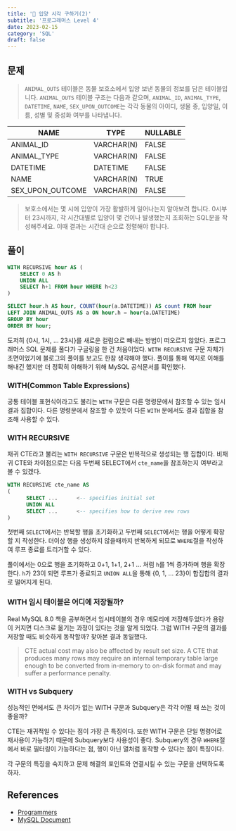 ```yaml
---
title: '🧠 입양 시각 구하기(2)'
subtitle: '프로그래머스 Level 4'
date: 2023-02-15
category: 'SQL'
draft: false
---
```


## 문제

> `ANIMAL_OUTS` 테이블은 동물 보호소에서 입양 보낸 동물의 정보를 담은 테이블입니다.
> `ANIMAL_OUTS` 테이블 구조는 다음과 같으며, `ANIMAL_ID`, `ANIMAL_TYPE`, `DATETIME`, `NAME`, `SEX_UPON_OUTCOME`는 각각 동물의 아이디, 생물 종, 입양일, 이름, 성별 및 중성화 여부를 나타냅니다.
 
| NAME             | TYPE       | NULLABLE |
|------------------|------------|----------|
| ANIMAL_ID        | VARCHAR(N) | FALSE    |
| ANIMAL_TYPE      | VARCHAR(N) | FALSE    |
| DATETIME         | DATETIME   | FALSE    |
| NAME             | VARCHAR(N) | TRUE     |
| SEX_UPON_OUTCOME | VARCHAR(N) | FALSE    |
 
> 보호소에서는 몇 시에 입양이 가장 활발하게 일어나는지 알아보려 합니다. 
> 0시부터 23시까지, 각 시간대별로 입양이 몇 건이나 발생했는지 조회하는 SQL문을 작성해주세요. 
> 이때 결과는 시간대 순으로 정렬해야 합니다.

## 풀이

```sql
WITH RECURSIVE hour AS (
	SELECT 0 AS h
	UNION ALL
	SELECT h+1 FROM hour WHERE h<23
)

SELECT hour.h AS hour, COUNT(hour(a.DATETIME)) AS count FROM hour
LEFT JOIN ANIMAL_OUTS AS a ON hour.h = hour(a.DATETIME)
GROUP BY hour
ORDER BY hour;
```

도저히 {0시, 1시, … 23시}를 새로운 컬럼으로 빼내는 방법이 떠오르지 않았다.
프로그래머스 SQL 문제를 풀다가 구글링을 한 건 처음이었다.
`WITH RECURSIVE` 구문 자체가 초면이었기에 블로그의 풀이를 보고도 한참 생각해야 했다.
풀이를 통해 억지로 이해를 해내긴 했지만 더 정확히 이해하기 위해 MySQL 공식문서를 확인했다.

### WITH(Common Table Expressions)

공통 테이블 표현식이라고도 불리는 `WITH` 구문은 다른 명령문에서 참조할 수 있는 임시 결과 집합이다.
다른 명령문에서 참조할 수 있듯이 다른 `WITH` 문에서도 결과 집합을 참조해 사용할 수 있다.

### WITH RECURSIVE

재귀 CTE라고 불리는 `WITH RECURSIVE` 구문은 반복적으로 생성되는 행 집합이다.
비재귀 CTE와 차이점으로는 다음 두번째 SELECT에서 `cte_name`을 참조하는지 여부라고 볼 수 있겠다.

```sql
WITH RECURSIVE cte_name AS
(
	  SELECT ...      <-- specifies initial set
	  UNION ALL
	  SELECT ...      <-- specifies how to derive new rows
)
```

첫번째 `SELECT`에서는 반복할 행을 초기화하고 두번째 `SELECT`에서는 행을 어떻게 확장할 지 작성한다.
더이상 행을 생성하지 않을때까지 반복하게 되므로 `WHERE`절을 작성하여 루프 종료를 트리거할 수 있다.

풀이에서는 0으로 행을 초기화하고 0+1, 1+1, 2+1 … 처럼 `h`를 1씩 증가하며 행을 확장한다.
`h`가 23이 되면 루프가 종료되고 `UNION ALL`을 통해 {0, 1, … 23}이 합집합의 결과로 떨어지게 된다.

### WITH 임시 테이블은 어디에 저장될까?

Real MySQL 8.0 책을 공부하면서 임시테이블의 경우 메모리에 저장해두었다가 용량이 커지면 디스크로 옮기는 과정이 있다는 것을 알게 되었다.
그럼 WITH 구문의 결과를 저장할 때도 비슷하게 동작할까? 찾아본 결과 동일했다.

> CTE actual cost may also be affected by result set size. 
> A CTE that produces many rows may require an internal temporary table large enough to be converted from in-memory to on-disk format and may suffer a performance penalty.

### WITH vs Subquery

성능적인 면에서도 큰 차이가 없는 WITH 구문과 Subquery은 각각 어떨 때 쓰는 것이 좋을까?

CTE는 재귀적일 수 있다는 점이 가장 큰 특징이다. 또한 WITH 구문은 단일 명령어로 재사용이 가능하기 때문에 Subquery보다 사용성이 좋다.
Subquery의 경우 `WHERE`절에서 바로 필터링이 가능하다는 점, 행이 아닌 열처럼 동작할 수 있다는 점이 특징이다.

각 구문의 특징을 숙지하고 문제 해결의 포인트와 연결시킬 수 있는 구문을 선택하도록 하자.


## References

* [Programmers](https://school.programmers.co.kr/learn/courses/30/lessons/59413)
* [MySQL Document](https://dev.mysql.com/doc/refman/8.0/en/with.html)

